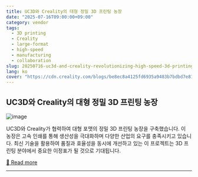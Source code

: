 ```yaml
---
title: UC3D와 Creality의 대형 정밀 3D 프린팅 농장
date: "2025-07-16T09:00:00+09:00"
category: vendor
tags:
  - 3D printing
  - Creality
  - large-format
  - high-speed
  - manufacturing
  - collaboration
slug: 20250716-uc3d-and-creality-revolutionizing-high-speed-3d-printing-with-large-format-precision
lang: ko
cover: "https://cdn.creality.com/blogs/be8ec8a4125fd6935a9483b7bdbd7e81.png"
---
```


## UC3D와 Creality의 대형 정밀 3D 프린팅 농장
![image](https://cdn.creality.com/blogs/be8ec8a4125fd6935a9483b7bdbd7e81.png)

UC3D와 Creality가 협력하여 대형 포맷의 정밀 3D 프린팅 농장을 구축했습니다. 이 농장은 고속 인쇄를 통해 생산성을 극대화하며 다양한 산업의 요구를 충족시키고 있습니다. 최신 기술을 활용하여 품질과 효율성을 동시에 개선하고 있는 이 프로젝트는 3D 프린팅 분야에서 중요한 이정표가 될 것으로 기대됩니다.

[🔗 Read more](https://www.creality.com/blog/uc3d-x-creality-a-high-speed-farm)

---